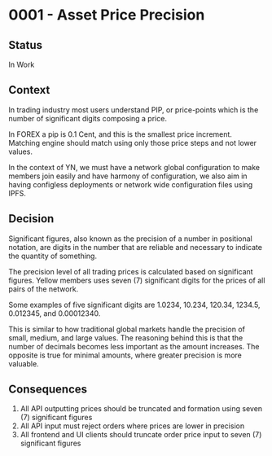 # 0001 - Asset Price Precision

## Status

In Work

## Context

In trading industry most users understand PIP, or price-points which is the number of significant digits composing a price.

In FOREX a pip is 0.1 Cent, and this is the smallest price increment. Matching engine should match using only those price steps and not lower values.

In the context of YN, we must have a network global configuration to make members join easily and have harmony of configuration, we also aim in having configless deployments or network wide configuration files using IPFS.

## Decision

Significant figures, also known as the precision of a number in positional notation, are digits in the number that are reliable and necessary to indicate the quantity of something.

The precision level of all trading prices is calculated based on significant figures. Yellow members uses seven (7) significant digits for the prices of all pairs of the network.

Some examples of five significant digits are 1.0234, 10.234, 120.34, 1234.5, 0.012345, and 0.00012340.

This is similar to how traditional global markets handle the precision of small, medium, and large values. The reasoning behind this is that the number of decimals becomes less important as the amount increases. The opposite is true for minimal amounts, where greater precision is more valuable.

## Consequences

1. All API outputting prices should be truncated and formation using seven (7) significant figures
2. All API input must reject orders where prices are lower in precision
3. All frontend and UI clients should truncate order price input to seven (7) significant figures
